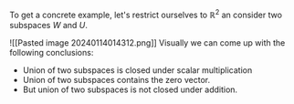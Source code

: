
To get a concrete example, let's restrict ourselves to $\mathbb{R}^2$ an consider two subspaces $W$ and $U$. 
 
![[Pasted image 20240114014312.png]]
Visually we can come up with the following conclusions:

- Union of two subspaces is closed under scalar multiplication
- Union of two subspaces contains the zero vector.
- But union of two subspaces is not closed under addition.



